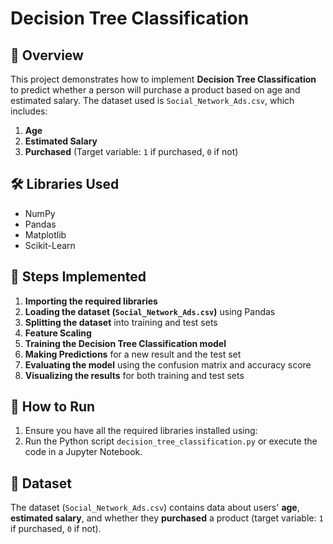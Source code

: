 # Decision Tree Classification

## 📌 Overview
This project demonstrates how to implement **Decision Tree Classification** to predict whether a person will purchase a product based on age and estimated salary. The dataset used is `Social_Network_Ads.csv`, which includes:
1. **Age**  
2. **Estimated Salary**  
3. **Purchased** (Target variable: `1` if purchased, `0` if not)

## 🛠 Libraries Used
- NumPy  
- Pandas  
- Matplotlib  
- Scikit-Learn  

## 🔧 Steps Implemented
1. **Importing the required libraries**  
2. **Loading the dataset (`Social_Network_Ads.csv`)** using Pandas  
3. **Splitting the dataset** into training and test sets  
4. **Feature Scaling**  
5. **Training the Decision Tree Classification model**  
6. **Making Predictions** for a new result and the test set  
7. **Evaluating the model** using the confusion matrix and accuracy score  
8. **Visualizing the results** for both training and test sets  

## 🚀 How to Run
1. Ensure you have all the required libraries installed using:  
2. Run the Python script `decision_tree_classification.py` or execute the code in a Jupyter Notebook.

## 📂 Dataset  
The dataset (`Social_Network_Ads.csv`) contains data about users' **age**, **estimated salary**, and whether they **purchased** a product (target variable: `1` if purchased, `0` if not).
